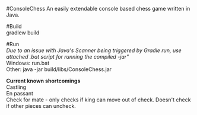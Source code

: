 #ConsoleChess
An easily extendable console based chess game written in Java.

#Build  
gradlew build

#Run  
*Due to an issue with Java's Scanner being triggered by Gradle run, use attached .bat script for running the compiled -jar"*  
Windows: run.bat  
Other: java -jar build/libs/ConsoleChess.jar  

**Current known shortcomings**  
Castling  
En passant  
Check for mate - only checks if king can move out of check. Doesn't check if other pieces can uncheck.
